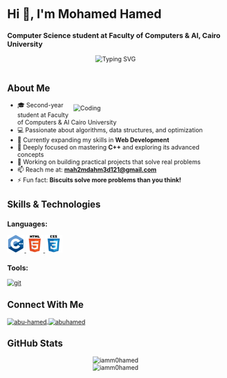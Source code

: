# Hi 👋, I'm Mohamed Hamed

### Computer Science student at Faculty of Computers & AI, Cairo University

<div align="center">
  <img src="https://readme-typing-svg.herokuapp.com?font=Fira+Code&weight=500&size=22&pause=1000&color=6A5ACD&center=true&vCenter=true&width=435&lines=Passionate+Problem+Solver;Algorithm+Enthusiast;Frontend+Developer" alt="Typing SVG" />
</div>

<br>
<div>
  <img align="right" alt="Coding" width="350" style="padding-top: 80px;" src="https://media2.giphy.com/media/v1.Y2lkPTc5MGI3NjExYmh0cm8xZ2Nremlza25uZXNxcmsyd3Vmbm5oanI0dW5oeXFyOThxMSZlcD12MV9pbnRlcm5hbF9naWZfYnlfaWQmY3Q9Zw/iIqmM5tTjmpOB9mpbn/giphy.webp">  
</div>


## About Me
- 🎓 Second-year student at Faculty of Computers & AI Cairo University
- 💻 Passionate about algorithms, data structures, and optimization
- 🌱 Currently expanding my skills in **Web Development**
- 🚀 Deeply focused on mastering **C++** and exploring its advanced concepts
- 🎯 Working on building practical projects that solve real problems
- 📫 Reach me at: **mah2mdahm3d121@gmail.com**
- ⚡ Fun fact: **Biscuits solve more problems than you think!**

## Skills & Technologies

### Languages:
<p align="left">
  <a href="https://www.w3schools.com/cpp/" target="_blank" rel="noreferrer">
    <img src="https://raw.githubusercontent.com/devicons/devicon/master/icons/cplusplus/cplusplus-original.svg" alt="cplusplus" width="40" height="40"/>
  </a>
  <a href="https://www.w3.org/html/" target="_blank" rel="noreferrer">
    <img src="https://raw.githubusercontent.com/devicons/devicon/master/icons/html5/html5-original-wordmark.svg" alt="html5" width="40" height="40"/>
  </a>
  <a href="https://www.w3schools.com/css/" target="_blank" rel="noreferrer">
    <img src="https://raw.githubusercontent.com/devicons/devicon/master/icons/css3/css3-original-wordmark.svg" alt="css3" width="40" height="40"/>
  </a>
</p>

### Tools:
<p align="left">
  <a href="https://git-scm.com/" target="_blank" rel="noreferrer">
    <img src="https://www.vectorlogo.zone/logos/git-scm/git-scm-icon.svg" alt="git" width="40" height="40"/>
  </a>
</p>

## Connect With Me
<p align="left">
  <a href="https://www.linkedin.com/in/abu-hamed/" target="blank">
    <img align="center" src="https://raw.githubusercontent.com/rahuldkjain/github-profile-readme-generator/master/src/images/icons/Social/linked-in-alt.svg" alt="abu-hamed" height="30" width="40" />
  </a>
  <a href="https://www.leetcode.com/abuhamed" target="blank">
    <img align="center" src="https://raw.githubusercontent.com/rahuldkjain/github-profile-readme-generator/master/src/images/icons/Social/leet-code.svg" alt="abuhamed" height="30" width="40" />
  </a>
</p>

## GitHub Stats
<div align="center">
  <img src="https://github-readme-stats.vercel.app/api?username=iamm0hamed&show_icons=true&locale=en&theme=tokyonight" alt="iamm0hamed" />
</div>

<div align="center">
  <img src="https://github-readme-streak-stats.herokuapp.com/?user=iamm0hamed&theme=tokyonight" alt="iamm0hamed" />
</div>
